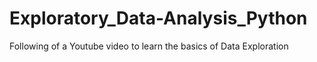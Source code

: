 # Exploratory_Data-Analysis_Python
Following of a Youtube video to learn the basics of Data Exploration
